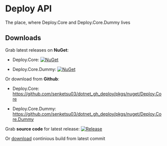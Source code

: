 # Deploy API

The place, where Deploy.Core and Deploy.Core.Dummy lives

## Downloads

Grab latest releases on **NuGet**:

- Deploy.Core: [![NuGet](https://img.shields.io/nuget/v/Deploy.Core.svg)](https://www.nuget.org/packages/Deploy.Core/)

- Deploy.Core.Dummy: [![NuGet](https://img.shields.io/nuget/v/Deploy.Core.Dummy.svg)](https://www.nuget.org/packages/Deploy.Core.Dummy/)

Or download from **Github**:

- Deploy.Core: https://github.com/senketsu03/dotnet_gh_deploy/pkgs/nuget/Deploy.Core

- Deploy.Core.Dummy: https://github.com/senketsu03/dotnet_gh_deploy/pkgs/nuget/Deploy.Core.Dummy

Grab **source code** for latest release: [![Release](https://img.shields.io/github/release/senketsu03/dotnet_gh_deploy.svg)](https://github.com/senketsu03/dotnet_gh_deploy/releases/latest)

Or [download](https://github.com/senketsu03/dotnet_gh_deploy/releases/tag/continious) continious build from latest commit
